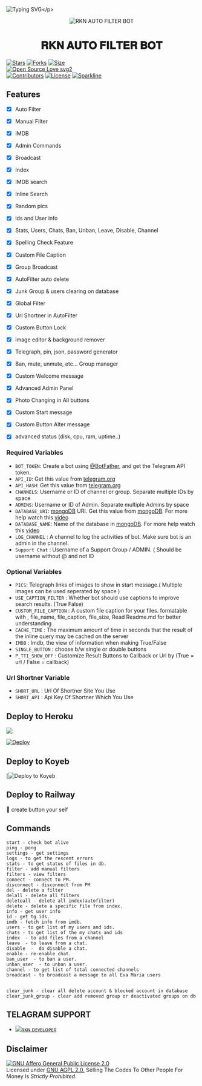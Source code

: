 ![Typing SVG](https://readme-typing-svg.herokuapp.com/?lines=𝗪𝗘𝗟𝗖𝗢𝗠+𝗧𝗢+𝐑𝐊𝐍+𝐀𝐔𝐓𝐎+𝐅𝐈𝐋𝐓𝐄𝐑+𝐁𝐎𝐓!;𝗖𝗥𝗘𝗔𝗧𝗘𝗗+𝗕𝗬+𝚁𝙺𝙽+𝙳𝙴𝚅𝙴𝙻𝙾𝙿𝙴𝚁!;𝗔+𝗦𝗜𝗠𝗣𝗟𝗘+𝗧𝗚+𝗔𝗨𝗧𝗢𝗙𝗜𝗟𝗧𝗘𝗥+𝗕𝗢𝗧!)</p>
<p align="center">
  <img src="https://telegra.ph/file/0766f02af89d3a0cea466.jpg" alt="RKN AUTO FILTER BOT">
</p>
<h1 align="center">
  <b> 𝐑𝐊𝐍 𝐀𝐔𝐓𝐎 𝐅𝐈𝐋𝐓𝐄𝐑 𝐁𝐎𝐓 </b>
</h1>

[![Stars](https://img.shields.io/github/stars/RknDeveloper/Rkn-Auto-Filter-Bot?style=flat-square&color=yellow)](https://github.com/RknDeveloper/Rkn-Auto-Filter-Bot/stargazers)
[![Forks](https://img.shields.io/github/forks/RknDeveloper/Rkn-Auto-Filter-Bot?style=flat-square&color=orange)](https://github.com/RknDeveloper/Rkn-Auto-Filter-Bot/fork)
[![Size](https://img.shields.io/github/repo-size/RknDeveloper/Rkn-Auto-Filter-Bot?style=flat-square&color=green)](https://github.com/RknDeveloper/Rkn-Auto-Filter-Bot)   
[![Open Source Love svg2](https://badges.frapsoft.com/os/v2/open-source.svg?v=103)](https://github.com/RknDeveloper/Rkn-Auto-Filter-Bot)   
[![Contributors](https://img.shields.io/github/contributors/RknDeveloper/Rkn-Auto-Filter-Bot?style=flat-square&color=green)](https://github.com/RknDeveloper/Rkn-Auto-Filter-Bot/graphs/contributors)
[![License](https://img.shields.io/badge/License-AGPL-blue)](https://github.com/RknDeveloper/Rkn-Auto-Filter-Bot/blob/main/LICENSE)
[![Sparkline](https://stars.medv.io/RknDeveloper/Rkn-Auto-Filter-Bot.svg)](https://stars.medv.io/RknDeveloper/Rkn-Auto-Filter-Bot)



## Features

- [x] Auto Filter
- [x] Manual Filter
- [x] IMDB
- [x] Admin Commands
- [x] Broadcast
- [x] Index
- [x] IMDB search
- [x] Inline Search
- [x] Random pics
- [x] ids and User info 
- [x] Stats, Users, Chats, Ban, Unban, Leave, Disable, Channel
- [x] Spelling Check Feature
- [x] Custom File Caption
- [x] Group Broadcast 
- [x] AutoFilter auto delete
- [x] Junk Group & users clearing on database 
- [x] Global Filter
- [x] Url Shortner in AutoFilter 
- [x] Custom Button Lock
- [x] image editor & background remover
- [x] Telegraph, pin, json, password generator
- [x] Ban, mute, unmute, etc... Group manager 
- [x] Custom Welcome message
- [x] Advanced Admin Panel
- [x] Photo Changing in All buttons
- [x] Custom Start message
- [x] Custom Button Alter message
- [x] advanced status (disk, cpu, ram, uptime..)
 


### Required Variables
* `BOT_TOKEN`: Create a bot using [@BotFather](https://telegram.dog/BotFather), and get the Telegram API token.
* `API_ID`: Get this value from [telegram.org](https://my.telegram.org/apps)
* `API_HASH`: Get this value from [telegram.org](https://my.telegram.org/apps)
* `CHANNELS`: Username or ID of channel or group. Separate multiple IDs by space
* `ADMINS`: Username or ID of Admin. Separate multiple Admins by space
* `DATABASE_URI`: [mongoDB](https://www.mongodb.com) URI. Get this value from [mongoDB](https://www.mongodb.com). For more help watch this [video](https://youtu.be/1G1XwEOnxxo)
* `DATABASE_NAME`: Name of the database in [mongoDB](https://www.mongodb.com). For more help watch this [video](https://youtu.be/1G1XwEOnxxo)
* `LOG_CHANNEL` : A channel to log the activities of bot. Make sure bot is an admin in the channel.
* `Support Chat` : Username of a Support Group / ADMIN. ( Should be username without @ and not ID
### Optional Variables
* `PICS`: Telegraph links of images to show in start message.( Multiple images can be used seperated by space )
* `USE_CAPTION_FILTER` : Whether bot should use captions to improve search results. (True False)
* `CUSTOM_FILE_CAPTION` : A custom file caption for your files. formatable with , file_name, file_caption, file_size, Read Readme.md for better understanding
* `CACHE_TIME` : The maximum amount of time in seconds that the result of the inline query may be cached on the server
* `IMDB` : Imdb, the view of information when making True/False
* `SINGLE_BUTTON` : choose b/w single or double buttons 
* `P_TTI_SHOW_OFF` : Customize Result Buttons to Callback or Url by (True = url / False = callback)
### Url Shortner Variable
* `SHORT_URL` : Url Of Shortner Site You Use
* `SHORT_API` : Api Key Of Shortner Which You Use


## Deploy to Heroku

<a href="https://youtu.be/uv0WHxwHwfo"><img src="https://img.shields.io/badge/watch%20Heroku%20Tutorial-red.svg?logo=Youtube"></a>                     

[![Deploy](https://www.herokucdn.com/deploy/button.svg)](https://heroku.com/deploy?template=https://github.com/ajuzzpcdebugs/Rkn-Auto-Filter-Bot/)

## Deploy to Koyeb

[![Deploy to Koyeb](https://app.koyeb.com/deploy?type=git&repository=github.com/Neo-fk/Rkn-Auto-Filter-Bot&env%5BWEBHOOK%5D=True&env%5BBOT_TOKEN%5D&env%5BAPI_ID%5D&env%5BAPI_HASH%5D&env%5BCHANNELS%5D&env%5BADMINS%5D&env%5BPICS%5D&env%5BLOG_CHANNEL%5D&env%5BAUTH_CHANNEL%5D&env%5BMAX_RIST_BTNS%5D=10&env%5BCUSTOM_FILE_CAPTION%5D&env%5BDATABASE_URI%5D&env%5BDATABASE_NAME%5D=MknBotz&env%5BCOLLECTION_NAME%5D=Telegram_files&env%5BSUPPORT_CHAT%5D&env%5BIMDB%5D=True&env%5BPM_IMDB%5D=True&env%5BIMDB_TEMPLATE%5D&env%5BIMDB_DELET_TIME%5D=900&env%5BSINGLE_BUTTON%5D=True&env%5BSTART_MESSAGE%5D&env%5BFORCE_SUB_TEXT%5D&env%5BAUTH_GROUPS%5D&env%5BWELCOM_PIC%5D&env%5BWELCOM_TEXT%5D&env%5BBUTTON_LOCK_TEXT%5D&env%5BPMFILTER%5D=True&env%5BG_FILTER%5D=True&env%5BBUTTON_LOCK%5D=True&env%5BSHORT_API%5D&env%5BSHORT_URL%5D&env%5BRemoveBG_API%5D&env%5BP_TTI_SHOW_OFF%5D=True&run_command=python%20bot.py&branch=main&name=mr-rofessor)              

## Deploy to Railway

🙏 create button your self

## Commands
```
start - check bot alive
ping - pong
settings - get settings 
logs - to get the rescent errors
stats - to get status of files in db.
filter - add manual filters
filters - view filters
connect - connect to PM.
disconnect - disconnect from PM
del - delete a filter
delall - delete all filters
deleteall - delete all index(autofilter)
delete - delete a specific file from index.
info - get user info
id - get tg ids.
imdb - fetch info from imdb.
users - to get list of my users and ids.
chats - to get list of the my chats and ids 
index  - to add files from a channel
leave  - to leave from a chat.
disable  -  do disable a chat.
enable - re-enable chat.
ban_user  - to ban a user.
unban_user  - to unban a user.
channel - to get list of total connected channels
broadcast - to broadcast a message to all Eva Maria users


clear_junk - clear all delete account & blocked account in database 
clear_junk_group - clear add removed group or deactivated groups on db
```

## TELAGRAM SUPPORT 

* [![ʀᴋɴ ᴅᴇᴠᴇʟᴏᴘᴇʀ](https://img.shields.io/static/v1?label=ʀᴋɴ&message=ᴅᴇᴠᴇʟᴏᴘᴇʀ&color=critical)](https://t.me/RknDeveloper)

## Disclaimer
[![GNU Affero General Public License 2.0](https://www.gnu.org/graphics/agplv3-155x51.png)](https://www.gnu.org/licenses/agpl-3.0.en.html#header)    
Licensed under [GNU AGPL 2.0.](https://github.com/EvamariaTG/evamaria/blob/master/LICENSE)
Selling The Codes To Other People For Money Is *Strictly Prohibited*.

